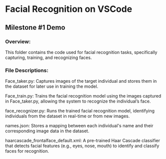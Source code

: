 # Facial Recognition on VSCode
## Milestone #1 Demo

### Overview:
This folder contains the code used for facial recognition tasks, specifically capturing, training, and recognizing faces.

### File Descriptions:
Face_taker.py: Captures images of the target individual and stores them in the dataset for later use in training the model.

Face_train.py: Trains the facial recognition model using the images captured in Face_taker.py, allowing the system to recognize the individual’s face.

face_recognizer.py: Runs the trained facial recognition model, identifying individuals from the dataset in real-time or from new images.

names.json: Stores a mapping between each individual's name and their corresponding image data in the dataset.

haarcascade_frontalface_default.xml: A pre-trained Haar Cascade classifier that detects facial features (e.g., eyes, nose, mouth) to identify and classify faces for recognition.
